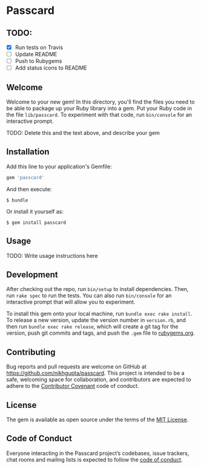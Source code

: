 # Passcard

## TODO:

- [x] Run tests on Travis
- [ ] Update README
- [ ] Push to Rubygems
- [ ] Add status icons to README

## Welcome

Welcome to your new gem! In this directory, you'll find the files you need to be able to package up your Ruby library into a gem. Put your Ruby code in the file `lib/passcard`. To experiment with that code, run `bin/console` for an interactive prompt.

TODO: Delete this and the text above, and describe your gem

## Installation

Add this line to your application's Gemfile:

```ruby
gem 'passcard'
```

And then execute:

    $ bundle

Or install it yourself as:

    $ gem install passcard

## Usage

TODO: Write usage instructions here

## Development

After checking out the repo, run `bin/setup` to install dependencies. Then, run `rake spec` to run the tests. You can also run `bin/console` for an interactive prompt that will allow you to experiment.

To install this gem onto your local machine, run `bundle exec rake install`. To release a new version, update the version number in `version.rb`, and then run `bundle exec rake release`, which will create a git tag for the version, push git commits and tags, and push the `.gem` file to [rubygems.org](https://rubygems.org).

## Contributing

Bug reports and pull requests are welcome on GitHub at https://github.com/nikhgupta/passcard. This project is intended to be a safe, welcoming space for collaboration, and contributors are expected to adhere to the [Contributor Covenant](http://contributor-covenant.org) code of conduct.

## License

The gem is available as open source under the terms of the [MIT License](http://opensource.org/licenses/MIT).

## Code of Conduct

Everyone interacting in the Passcard project’s codebases, issue trackers, chat rooms and mailing lists is expected to follow the [code of conduct](https://github.com/nikhgupta/passcard/blob/master/CODE_OF_CONDUCT.md).
